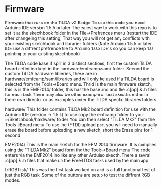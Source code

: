 Firmware
========

Firmware that runs on the TiLDA v2 Badge
To use this code you need Arduino IDE version 1.5.5 or later
The eaiest way to work with this repo is to set it as the skecthbook folder in the 
File->Prefrences menu (restart the IDE after changeing this setting)
That way you will not get any conflicts with your existing sketchbook and libraries folders
(Note Arduino 1.5.5 or later IDE use a diffrent prefrence file to Arduino 1.0.x IDE's so you can keep 1.0 pointing to your existing skecthbook)

The TiLDA code base if split in 3 distinct sections, first the custom TiLDA board definition kept in the hardware/emfcamp/sam/ folder. Second the custom TiLDA hardware libreries, these are in hardware/emfcamp/sam/libraries and will only be used if a TiLDA board is selected from the Tools->Board menu. Thrid is the main firmware sketch, this is in the EMF2014/ folder, this has the base .ino and the .c[pp] & .h files for each task
There may also be other example or test skecths either in there own director or as examples under the TiLDA specfic libraries folders


hardware/ 
This folder contains TiLDA Mk2 board definition for use with the Arduino IDE (version -> 1.5.5) 
to use copy the emfcamp folder to your ~/Sketchbook/hardware/ folder
You can then select "TiLDA Mk2" from the Tools->Board menu
To use the (FTDI) upload port you will need to manually erase the board before uploading a new sketch, short the Erase pins for 1 second

EMF2014/
This is the main sketch for the EFM 2014 firmware.
It is complies using the "TiLDA Mk2" board form the the Tools->Board menu
The code enters via the EMF2014.ino like any other Arduino skecth. 
There a sevral .c[pp] & .h files that make up the FreeRTOS tasks used by the main app


frRGBTask/
This was the first task worked on and is a full functional test of just the RGB task.
Some of the buttons are setup to test the diffrent RGB modes.
